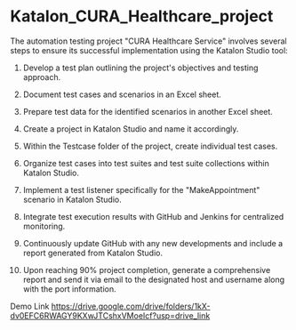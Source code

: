 # Katalon_CURA_Healthcare_project
The automation testing project "CURA Healthcare Service" involves several steps to ensure its successful implementation using the Katalon Studio tool:

1. Develop a test plan outlining the project's objectives and testing approach.

2. Document test cases and scenarios in an Excel sheet.

3. Prepare test data for the identified scenarios in another Excel sheet.

4. Create a project in Katalon Studio and name it accordingly.

5. Within the Testcase folder of the project, create individual test cases.

6. Organize test cases into test suites and test suite collections within Katalon Studio.

7. Implement a test listener specifically for the "MakeAppointment" scenario in Katalon Studio.

8. Integrate test execution results with GitHub and Jenkins for centralized monitoring.

9. Continuously update GitHub with any new developments and include a report generated from Katalon Studio.

10. Upon reaching 90% project completion, generate a comprehensive report and send it via email to the designated host and username along with the port information.

Demo Link
https://drive.google.com/drive/folders/1kX-dv0EFC6RWAGY9KXwJTCshxVMoeIcf?usp=drive_link
